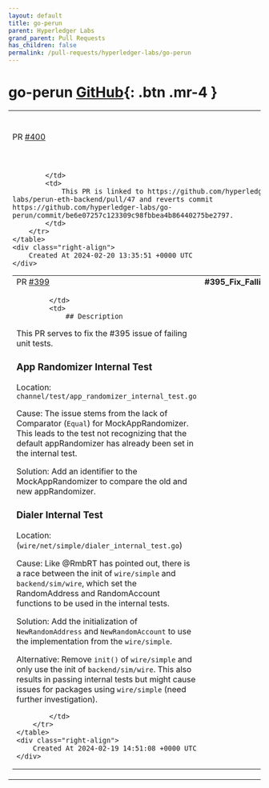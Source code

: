 ```yaml
---
layout: default
title: go-perun
parent: Hyperledger Labs
grand_parent: Pull Requests
has_children: false
permalink: /pull-requests/hyperledger-labs/go-perun
---
```


# go-perun <span class="fs-3 right-align">[GitHub](https://github.com/hyperledger-labs/go-perun){: .btn .mr-4 }</span>


<div>
    <table>
        <tr>
            <td>
                PR <a href="https://github.com/hyperledger-labs/go-perun/pull/400" class=".btn">#400</a>
            </td>
            <td>
                <b>
                    Revert: Remove settle secondary (#351)
                </b>
            </td>
        </tr>
        <tr>
            <td>
                
            </td>
            <td>
                This PR is linked to https://github.com/hyperledger-labs/perun-eth-backend/pull/47 and reverts commit https://github.com/hyperledger-labs/go-perun/commit/be6e07257c123309c98fbbea4b86440275be2797.
            </td>
        </tr>
    </table>
    <div class="right-align">
        Created At 2024-02-20 13:35:51 +0000 UTC
    </div>
</div>

<div>
    <table>
        <tr>
            <td>
                PR <a href="https://github.com/hyperledger-labs/go-perun/pull/399" class=".btn">#399</a>
            </td>
            <td>
                <b>
                    #395_Fix_Falling_Unit_Tests
                </b>
            </td>
        </tr>
        <tr>
            <td>
                
            </td>
            <td>
                ## Description
This PR serves to fix the #395 issue of failing unit tests. 

### App Randomizer Internal Test 
Location: `channel/test/app_randomizer_internal_test.go`

Cause: The issue stems from the lack of Comparator (`Equal`) for MockAppRandomizer. This leads to the test not recognizing that the default appRandomizer has already been set in the internal test.

Solution: Add an identifier to the MockAppRandomizer to compare the old and new appRandomizer.

### Dialer Internal Test
Location: (`wire/net/simple/dialer_internal_test.go`)

Cause: Like @RmbRT has pointed out, there is a race between the init of `wire/simple` and `backend/sim/wire`, which set the RandomAddress and RandomAccount functions to be used in the internal tests.

Solution: Add the initialization of `NewRandomAddress` and `NewRandomAccount` to use the implementation from the `wire/simple`.

Alternative: Remove `init()` of `wire/simple` and only use the init of `backend/sim/wire`. This also results in passing internal tests but might cause issues for packages using `wire/simple` (need further investigation).

            </td>
        </tr>
    </table>
    <div class="right-align">
        Created At 2024-02-19 14:51:08 +0000 UTC
    </div>
</div>

